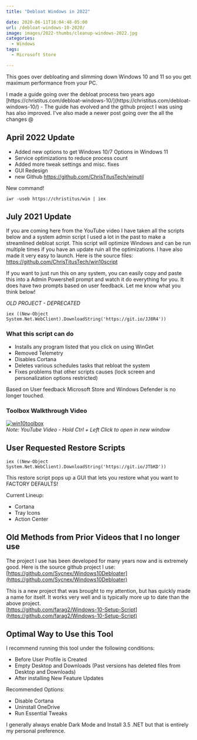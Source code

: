 ```yaml
---
title: "Debloat Windows in 2022"

date: 2020-06-11T16:04:48-05:00
url: /debloat-windows-10-2020/
image: images/2022-thumbs/cleanup-windows-2022.jpg
categories:
  - Windows
tags:
  - Microsoft Store

---
```

This goes over debloating and slimming down Windows 10 and 11 so you get maximum performance from your PC. 
<!--more-->I made a guide going over the debloat process two years ago [https://christitus.com/debloat-windows-10/](https://christitus.com/debloat-windows-10/) - The guide has evolved and the github project I was using has also improved. I've also made a newer post going over the all the changes @ <https://christitus.com/windows-tool>

## April 2022 Update

- Added new options to get Windows 10/7 Options in Windows 11
- Service optimizations to reduce process count
- Added more tweak settings and misc. fixes
- GUI Redesign
- new Github <https://github.com/ChrisTitusTech/winutil>

New command! 
```
iwr -useb https://christitus/win | iex
```

## July 2021 Update

If you are coming here from the YouTube video I have taken all the scripts below and a system admin script I used a lot in the past to make a streamlined debloat script. This script will optimize Windows and can be run multiple times if you have an update ruin all the optimizations. I have also made it very easy to launch. Here is the source files: <https://github.com/ChrisTitusTech/win10script>

If you want to just run this on any system, you can easily copy and paste this into a Admin Powershell prompt and watch it do everything for you. It does have two prompts based on user feedback. Let me know what you think below! 

*OLD PROJECT - DEPRECATED*

```
iex ((New-Object System.Net.WebClient).DownloadString('https://git.io/JJ8R4'))
```

### What this script can do

- Installs any program listed that you click on using WinGet
- Removed Telemetry
- Disables Cortana
- Deletes various schedules tasks that rebloat the system
- Fixes problems that other scripts causes (lock screen and personalization options restricted)

Based on User feedback Microsoft Store and Windows Defender is no longer touched. 

### Toolbox Walkthrough Video

[![win10toolbox](https://img.youtube.com/vi/V27McA7ch6w/0.jpg)](https://www.youtube.com/watch?v=V27McA7ch6w)  
_Note: YouTube Video - Hold Ctrl + Left Click to open in new window_

## User Requested Restore Scripts

```
iex ((New-Object System.Net.WebClient).DownloadString('https://git.io/JTbKD'))
```

This restore script pops up a GUI that lets you restore what you want to FACTORY DEFAULTS! 

Current Lineup:
- Cortana
- Tray Icons
- Action Center

## Old Methods from Prior Videos that I no longer use
The project I use has been developed for many years now and is extremely good. Here is the source github project I use:  
[https://github.com/Sycnex/Windows10Debloater](https://github.com/Sycnex/Windows10Debloater)

This is a new project that was brought to my attention, but has quickly made a name for itself. It works very well and is typically more up to date than the above project.  
[https://github.com/farag2/Windows-10-Setup-Script](https://github.com/farag2/Windows-10-Setup-Script)

## Optimal Way to Use this Tool

I recommend running this tool under the following conditions:
  - Before User Profile is Created
  - Empty Desktop and Downloads (Past versions has deleted files from Desktop and Downloads)
  - After installing New Feature Updates
  
Recommended Options:
  - Disable Cortana
  - Uninstall OneDrive
  - Run Essential Tweaks
  
I generally always enable Dark Mode and Install 3.5 .NET but that is entirely my personal preference. 
  

